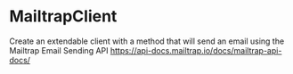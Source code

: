 # MailtrapClient
Create an extendable client with a method that will send an email using the Mailtrap Email Sending API https://api-docs.mailtrap.io/docs/mailtrap-api-docs/
